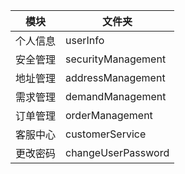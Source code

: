   |  模块   | 文件夹  |
  |  ----  | ----  |
  | 个人信息  | userInfo |
  | 安全管理  | securityManagement |
  | 地址管理  | addressManagement |
  | 需求管理  | demandManagement |
  | 订单管理  | orderManagement |
  | 客服中心  | customerService |
  | 更改密码  | changeUserPassword |
  